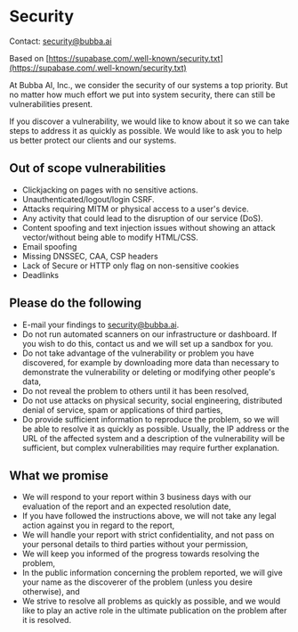 # Security

Contact: [security@bubba.ai](mailto:security@bubba.ai)

Based on [https://supabase.com/.well-known/security.txt](https://supabase.com/.well-known/security.txt)

At Bubba AI, Inc., we consider the security of our systems a top priority. But no
matter how much effort we put into system security, there can still be
vulnerabilities present.

If you discover a vulnerability, we would like to know about it so we can take
steps to address it as quickly as possible. We would like to ask you to help us
better protect our clients and our systems.

## Out of scope vulnerabilities

- Clickjacking on pages with no sensitive actions.
- Unauthenticated/logout/login CSRF.
- Attacks requiring MITM or physical access to a user's device.
- Any activity that could lead to the disruption of our service (DoS).
- Content spoofing and text injection issues without showing an attack
  vector/without being able to modify HTML/CSS.
- Email spoofing
- Missing DNSSEC, CAA, CSP headers
- Lack of Secure or HTTP only flag on non-sensitive cookies
- Deadlinks

## Please do the following

- E-mail your findings to [security@bubba.ai](mailto:security@bubba.ai).
- Do not run automated scanners on our infrastructure or dashboard. If you wish
  to do this, contact us and we will set up a sandbox for you.
- Do not take advantage of the vulnerability or problem you have discovered,
  for example by downloading more data than necessary to demonstrate the
  vulnerability or deleting or modifying other people's data,
- Do not reveal the problem to others until it has been resolved,
- Do not use attacks on physical security, social engineering, distributed
  denial of service, spam or applications of third parties,
- Do provide sufficient information to reproduce the problem, so we will be
  able to resolve it as quickly as possible. Usually, the IP address or the URL
  of the affected system and a description of the vulnerability will be
  sufficient, but complex vulnerabilities may require further explanation.

## What we promise

- We will respond to your report within 3 business days with our evaluation of
  the report and an expected resolution date,
- If you have followed the instructions above, we will not take any legal
  action against you in regard to the report,
- We will handle your report with strict confidentiality, and not pass on your
  personal details to third parties without your permission,
- We will keep you informed of the progress towards resolving the problem,
- In the public information concerning the problem reported, we will give your
  name as the discoverer of the problem (unless you desire otherwise), and
- We strive to resolve all problems as quickly as possible, and we would like
  to play an active role in the ultimate publication on the problem after it
  is resolved.